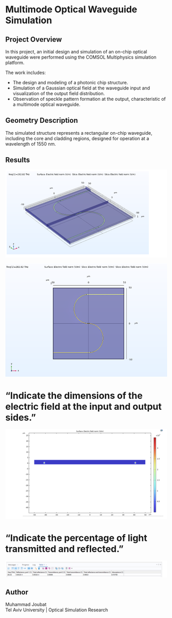 # Multimode Optical Waveguide Simulation

## Project Overview
In this project, an initial design and simulation of an on-chip optical waveguide were performed using the COMSOL Multiphysics simulation platform.

The work includes:
- The design and modeling of a photonic chip structure.
- Simulation of a Gaussian optical field at the waveguide input and visualization of the output field distribution.
- Observation of speckle pattern formation at the output, characteristic of a multimode optical waveguide.

## Geometry Description
The simulated structure represents a rectangular on-chip waveguide, including the core and cladding regions, designed for operation at a wavelength of 1550 nm.

## Results 
![1](https://github.com/Mohammad-Joubat/Multimode-Optical-Waveguide-Simulation/blob/main/pic1.png)

![1](https://github.com/Mohammad-Joubat/Multimode-Optical-Waveguide-Simulation/blob/main/pic2.png)

# “Indicate the dimensions of the electric field at the input and output sides.”

![3](https://github.com/Mohammad-Joubat/Multimode-Optical-Waveguide-Simulation/blob/main/pic3.png)

# “Indicate the percentage of light transmitted and reflected.”

![4](https://github.com/Mohammad-Joubat/Multimode-Optical-Waveguide-Simulation/blob/main/pic4.png)





## Author
Muhammad Joubat  
Tel Aviv University | Optical Simulation Research
